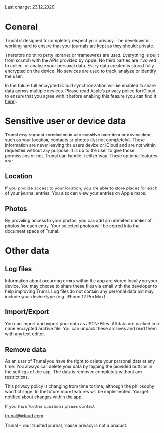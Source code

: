 Last change: 23.12.2020

# General 
Trunal is designed to completely respect your privacy. The developer is working hard to ensure that your journals are kept as they should: private. 

Therefore no third party libraries or frameworks are used. Everything is built from scratch with the APIs provided by Apple. No third parties are involved to collect or analyze your personal data. Every data created is stored fully encrypted on the device. No services are used to track, analyze or identify the user.

In the future full encrypted iCloud synchronization will be enabled to share data across multiple devices. Please read Apple’s privacy police for iCloud to ensure that you agree with it before enabling this feature (you can find it [here](https://www.apple.com/legal/privacy/en-ww/)).

# Sensitive user or device data

Trunal may request permission to use sensitive user data or device data – such as your location, contacts or photos (list not completely). These information are never leaving the users device or iCloud and are not within requested without any purpose. It is up to the user to give those permissions or not. Trunal can handle it either way. These optional features are:

## Location 
If you provide access to your location, you are able to store places for each of your journal entries. You also can view your entries on Apple maps.

## Photos
By providing access to your photos, you can add an unlimited number of photos for each entry. Your selected photos will be copied into the document space of Trunal.

# Other data

## Log files
Information about occurring errors within the app are stored locally on your device. You may choose to share these files via email with the developer to help improving Trunal. Log files do not contain any personal data but may include your device type (e.g. iPhone 12 Pro Max).

## Import/Export 
You can import and export your data as JSON-Files. All data are packed in a none encrypted archive file. You can unpack these archives and read them with any text editor.

## Remove data
As an user of Trunal you have the right to delete your personal data at any time. You always can delete your data by tapping the provided buttons in the settings of the app. The data is removed completely without any restrictions. 

This privacy policy is changing from time to time, although the philosophy won’t change. In the future more features will be implemented. You get notified about changes within the app.

If you have further questions please contact:

trunal@icloud.com


Trunal - your trusted journal, ‘cause privacy is not a product.

